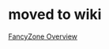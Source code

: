 # moved to wiki

[FancyZone Overview](https://github.com/microsoft/PowerToys/wiki/FancyZones-Overview)
